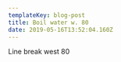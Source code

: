 ```yaml
---
templateKey: blog-post
title: Boil water w. 80
date: 2019-05-16T13:52:04.160Z
---
```

 Line  break  west 80
